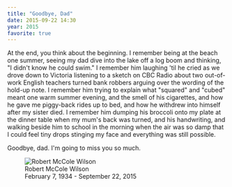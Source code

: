 ```yaml
---
title: "Goodbye, Dad"
date: 2015-09-22 14:30
year: 2015
favorite: true
---
```

<p>
  At the end, you think about the beginning.
  I remember being at the beach one summer,
  seeing my dad dive into the lake off a log boom and thinking,
  "I didn't know he could swim."
  I remember him laughing 'til he cried as we drove down to Victoria
  listening to a sketch on CBC Radio
  about two out-of-work English teachers turned bank robbers
  arguing over the wording of the hold-up note.
  I remember him trying to explain what "squared" and "cubed" meant one warm summer evening,
  and the smell of his cigarettes,
  and how he gave me piggy-back rides up to bed,
  and how he withdrew into himself after my sister died.
  I remember him dumping his broccoli onto my plate at the dinner table when my mum's back was turned,
  and his handwriting,
  and walking beside him to school in the morning
  when the air was so damp that I could feel tiny drops stinging my face
  and everything was still possible.
</p>
<p>
  Goodbye, dad.
  I'm going to miss you so much.
</p>
<figure class="center">
  <img src="{{ '/files/2015/09/dad.jpg' | relative_url }}" alt="Robert McCole Wilson" class="centered">
  <figcaption>
    Robert McCole Wilson
    <br>
    February 7, 1934 - September 22, 2015
  </figcaption>
</figure>
